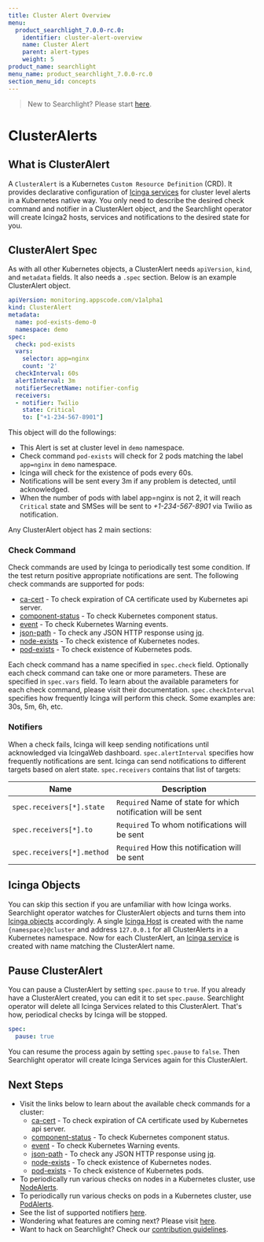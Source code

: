 ```yaml
---
title: Cluster Alert Overview
menu:
  product_searchlight_7.0.0-rc.0:
    identifier: cluster-alert-overview
    name: Cluster Alert
    parent: alert-types
    weight: 5
product_name: searchlight
menu_name: product_searchlight_7.0.0-rc.0
section_menu_id: concepts
---
```


> New to Searchlight? Please start [here](/products/searchlight/7.0.0-rc.0/concepts/README).
# ClusterAlerts

## What is ClusterAlert
A `ClusterAlert` is a Kubernetes `Custom Resource Definition` (CRD). It provides declarative configuration of [Icinga services](https://www.icinga.com/docs/icinga2/latest/doc/09-object-types/#service) for cluster level alerts in a Kubernetes native way. You only need to describe the desired check command and notifier in a ClusterAlert object, and the Searchlight operator will create Icinga2 hosts, services and notifications to the desired state for you.

## ClusterAlert Spec
As with all other Kubernetes objects, a ClusterAlert needs `apiVersion`, `kind`, and `metadata` fields. It also needs a `.spec` section. Below is an example ClusterAlert object.

```yaml
apiVersion: monitoring.appscode.com/v1alpha1
kind: ClusterAlert
metadata:
  name: pod-exists-demo-0
  namespace: demo
spec:
  check: pod-exists
  vars:
    selector: app=nginx
    count: '2'
  checkInterval: 60s
  alertInterval: 3m
  notifierSecretName: notifier-config
  receivers:
  - notifier: Twilio
    state: Critical
    to: ["+1-234-567-8901"]
```

This object will do the followings:

- This Alert is set at cluster level in `demo` namespace.
- Check command `pod-exists` will check for 2 pods matching the label `app=nginx` in `demo` namespace.
- Icinga will check for the existence of pods every 60s.
- Notifications will be sent every 3m if any problem is detected, until acknowledged.
- When the number of pods with label app=nginx is not 2, it will reach `Critical` state and SMSes will be sent to _+1-234-567-8901_ via Twilio as notification.


Any ClusterAlert object has 2 main sections:

### Check Command
Check commands are used by Icinga to periodically test some condition. If the test return positive appropriate notifications are sent. The following check commands are supported for pods:

- [ca-cert](/products/searchlight/7.0.0-rc.0/guides/cluster-alerts/ca-cert) - To check expiration of CA certificate used by Kubernetes api server.
- [component-status](/products/searchlight/7.0.0-rc.0/guides/cluster-alerts/component-status) - To check Kubernetes component status.
- [event](/products/searchlight/7.0.0-rc.0/guides/cluster-alerts/event) - To check Kubernetes Warning events.
- [json-path](/products/searchlight/7.0.0-rc.0/guides/cluster-alerts/json-path) - To check any JSON HTTP response using [jq](https://stedolan.github.io/jq/).
- [node-exists](/products/searchlight/7.0.0-rc.0/guides/cluster-alerts/node-exists) - To check existence of Kubernetes nodes.
- [pod-exists](/products/searchlight/7.0.0-rc.0/guides/cluster-alerts/pod-exists) - To check existence of Kubernetes pods.

Each check command has a name specified in `spec.check` field. Optionally each check command can take one or more parameters. These are specified in `spec.vars` field. To learn about the available parameters for each check command, please visit their documentation. `spec.checkInterval` specifies how frequently Icinga will perform this check. Some examples are: 30s, 5m, 6h, etc.

### Notifiers
When a check fails, Icinga will keep sending notifications until acknowledged via IcingaWeb dashboard. `spec.alertInterval` specifies how frequently notifications are sent. Icinga can send notifications to different targets based on alert state. `spec.receivers` contains that list of targets:

| Name                       | Description                                                  |
|----------------------------|--------------------------------------------------------------|
| `spec.receivers[*].state`  | `Required` Name of state for which notification will be sent |
| `spec.receivers[*].to`     | `Required` To whom notifications will be sent                |
| `spec.receivers[*].method` | `Required` How this notification will be sent                |


## Icinga Objects
You can skip this section if you are unfamiliar with how Icinga works. Searchlight operator watches for ClusterAlert objects and turns them into [Icinga objects](https://www.icinga.com/docs/icinga2/latest/doc/09-object-types/) accordingly. A single [Icinga Host](https://www.icinga.com/docs/icinga2/latest/doc/09-object-types/#host) is created with the name `{namespace}@cluster` and address `127.0.0.1` for all ClusterAlerts in a Kubernetes namespace. Now for each ClusterAlert, an [Icinga service](https://www.icinga.com/docs/icinga2/latest/doc/09-object-types/#service) is created with name matching the ClusterAlert name.

## Pause ClusterAlert

You can pause a ClusterAlert by setting `spec.pause` to `true`. If you already have a ClusterAlert created, you can edit it to set `spec.pause`. Searchlight operator will delete all Icinga Services related to this ClusterAlert. That's how, periodical checks by Icinga will be stopped.

```yaml
spec:
  pause: true
```

You can resume the process again by setting `spec.pause` to `false`. Then Searchlight operator will create Icinga Services again for this ClusterAlert.


## Next Steps
 - Visit the links below to learn about the available check commands for a cluster:
    - [ca-cert](/products/searchlight/7.0.0-rc.0/guides/cluster-alerts/ca-cert) - To check expiration of CA certificate used by Kubernetes api server.
    - [component-status](/products/searchlight/7.0.0-rc.0/guides/cluster-alerts/component-status) - To check Kubernetes component status.
    - [event](/products/searchlight/7.0.0-rc.0/guides/cluster-alerts/event) - To check Kubernetes Warning events.
    - [json-path](/products/searchlight/7.0.0-rc.0/guides/cluster-alerts/json-path) - To check any JSON HTTP response using [jq](https://stedolan.github.io/jq/).
    - [node-exists](/products/searchlight/7.0.0-rc.0/guides/cluster-alerts/node-exists) - To check existence of Kubernetes nodes.
    - [pod-exists](/products/searchlight/7.0.0-rc.0/guides/cluster-alerts/pod-exists) - To check existence of Kubernetes pods.
 - To periodically run various checks on nodes in a Kubernetes cluster, use [NodeAlerts](/products/searchlight/7.0.0-rc.0/concepts/alert-types/node-alert).
 - To periodically run various checks on pods in a Kubernetes cluster, use [PodAlerts](/products/searchlight/7.0.0-rc.0/concepts/alert-types/pod-alert).
 - See the list of supported notifiers [here](/products/searchlight/7.0.0-rc.0/guides/notifiers).
 - Wondering what features are coming next? Please visit [here](/products/searchlight/7.0.0-rc.0/roadmap).
 - Want to hack on Searchlight? Check our [contribution guidelines](/products/searchlight/7.0.0-rc.0/CONTRIBUTING).
